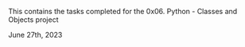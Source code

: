 This contains the tasks completed for the 0x06. Python - Classes and Objects project

June 27th, 2023
